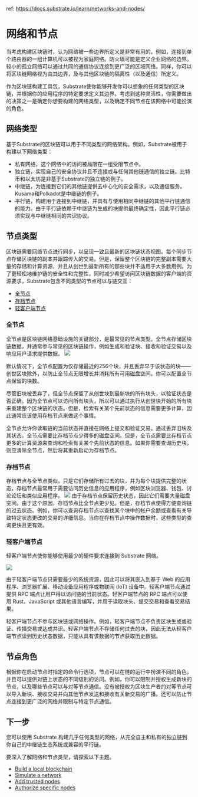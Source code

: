 ref: https://docs.substrate.io/learn/networks-and-nodes/

# 网络和节点

当考虑构建区块链时，认为网络被一些边界所定义是非常有用的。例如，连接到单个路由器的一组计算机可以被视为家庭网络。防火墙可能是定义企业网络的边界。较小的孤立网络可以通过共同的通信协议连接到更广泛的区域网络。同样，你可以将区块链网络视为由其边界，及与其他区块链的隔离性（以及通信）所定义。

作为区块链构建工具包，Substrate使你能够开发你可以想象的任何类型的区块链，并根据你的应用程序的特定要求定义其边界。考虑到这种灵活性，你需要做出的决策之一是确定你想要构建的网络类型，以及确定不同节点在该网络中可能扮演的角色。

## 网络类型

基于Substrate的区块链可以用于不同类型的网络架构。例如，Substrate被用于构建以下网络类型：

- 私有网络，这个网络中的访问被局限在一组受限节点中。
- 独立链，实现自己的安全协议并且不连接或与任何其他链通信的独立链。比特币和以太坊是非基于Substrate的独立链的例子。
- 中继链，为连接到它们的其他链提供去中心化的安全需求，以及通信服务。Kusama和Polkadot是中继链的例子。
- 平行链，构建用于连接到中继链，并具有与使用相同中继链的其他平行链通信的能力。由于平行链依赖于中继链为生成的块提供最终确定性，因此平行链必须实现与中继链相同的共识协议。

## 节点类型

区块链需要网络节点进行同步，以呈现一致且最新的区块链状态视图。每个同步节点存储区块链的副本并跟踪传入的交易。但是，保留整个区块链的完整副本需要大量的存储和计算资源，并且从创世到最新所有的那些块并不适用于大多数用例。为了更轻松地维护链的安全性和完整性，同时减少希望访问区块链数据的客户端的资源要求，Substrate包含不同类型的节点可以与链交互：

- [全节点](https://docs.substrate.io/learn/networks-and-nodes/#full-nodes)
- [存档节点](https://docs.substrate.io/learn/networks-and-nodes/#archive-nodes)
- [轻客户端节点](https://docs.substrate.io/learn/networks-and-nodes/#light-client-nodes)

### 全节点

全节点是区块链网络基础设施的关键部分，是最常见的节点类型。全节点存储区块链数据，并通常参与常见的区块链操作，例如生成和验证块、接收和验证交易以及响应用户请求提供数据。
![](https://docs.substrate.io/static/66e7370c8b86a3caaee5941feb9865ea/f4d48/full-node.webp)

默认情况下，全节点配置为仅存储最近的256个块，并且丢弃早于该状态的块——创世区块除外，以防止全节点无限增长并消耗所有可用磁盘空间。你可以配置全节点保留的块数。

尽管旧块被丢弃了，但全节点保留了从创世块到最新块的所有块头，以验证状态是否正确。因为全节点可以访问所有块头，所以可以通过执行从创世块开始的所有块来重建整个区块链的状态。但是，检索有关某个先前状态的信息需要更多计算，因此通常应该使用存档节点来做这个事情。

全节点允许你读取链的当前状态并直接在网络上提交和验证交易。通过丢弃旧块及其状态，全节点需要比存档节点少得多的磁盘空间。但是，全节点需要比存档节点更多的计算资源来查询和检索有关某个先前状态的信息。如果你需要查询历史块，则应清除全节点，然后将其重新启动为存档节点。

### 存档节点

存档节点与全节点类似，只是它们存储所有过去的块，并为每个块提供完整的状态。存档节点最常用于需要访问历史信息的应用程序，例如区块浏览器、钱包、讨论论坛和类似应用程序。
![](https://docs.substrate.io/static/1f6c3eb6e43d2f11ad03d636c00213bb/dc2b1/archive-node.webp)
由于存档节点保留历史状态，因此它们需要大量磁盘空间。由于这个原因，存档节点比全节点更少见。但是，存档节点使得方便查询链的过去状态。例如，你可以查询存档节点以查找某个块中的帐户余额或查看有关导致特定状态更改的交易的详细信息。当你在存档节点中操作数据时，这些类型的查询更快且更有效。

### 轻客户端节点
轻客户端节点使你能够使用最少的硬件要求连接到 Substrate 网络。

![](https://docs.substrate.io/static/3c52ff0b88c771ed967ddfb6bd031065/5b0e7/light-node.webp)

由于轻客户端节点只需要最少的系统资源，因此可以将其嵌入到基于 Web 的应用程序、浏览器扩展、移动设备应用程序或物联网 (IoT) 设备中。轻客户端节点通过提供 RPC 端点让用户得以访问链的当前状态。轻客户端节点的 RPC 端点可以使用 Rust、JavaScript 或其他语言编写，并用于读取块头、提交交易和查看交易结果。

轻客户端节点不参与区块链或网络操作。例如，轻客户端节点不负责区块生成或验证、传播交易或达成共识。轻客户端节点不存储任何过去的块，因此无法从轻客户端节点读到历史状态数据，只能从具有该数据的节点获取历史数据。

## 节点角色

根据你在启动节点时指定的命令行选项，节点可以在链的运行中扮演不同的角色，并且可以提供对链上状态的不同级别的访问。例如，你可以限制并授权生成新块的节点，以及哪些节点可以与对等节点通信。没有被授权为区块生产者的对等节点可以导入新块、接收交易并向其他节点发送和接收有关新交易的广播。还可以防止节点连接到更广泛的网络并限制与特定节点通信。

## 下一步

您可以使用 Substrate 构建几乎任何类型的网络，从完全自主和私有的独立链到你自己的中继链生态系统或兼容的平行链。

要深入了解网络和节点类型，请探索以下主题。

- [Build a local blockchain](https://docs.substrate.io/tutorials/build-a-blockchain/build-local-blockchain/)
- [Simulate a network](https://docs.substrate.io/tutorials/build-a-blockchain/simulate-network/)
- [Add trusted nodes](https://docs.substrate.io/tutorials/build-a-blockchain/add-trusted-nodes/)
- [Authorize specific nodes](https://docs.substrate.io/tutorials/build-a-blockchain/authorize-specific-nodes/)





